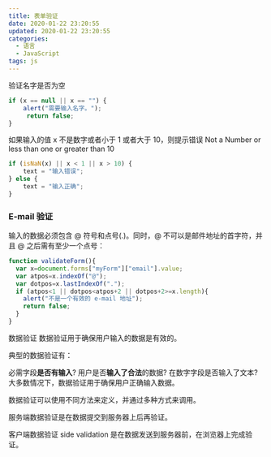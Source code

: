 ```yaml
---
title: 表单验证
date: 2020-01-22 23:20:55
updated: 2020-01-22 23:20:55
categories:
  - 语言
  - JavaScript
tags: js
---
```


验证名字是否为空

```js
if (x == null || x == "") {
    alert("需要输入名字。");
     return false;
}
```

如果输入的值 x 不是数字或者小于 1 或者大于 10，则提示错误 Not a Number or less than one or greater than 10

```js
if (isNaN(x) || x < 1 || x > 10) {
    text = "输入错误";
} else {
    text = "输入正确";
}
```

### E-mail 验证

输入的数据必须包含 @ 符号和点号(.)。同时，@ 不可以是邮件地址的首字符，并且 @ 之后需有至少一个点号：

```js
function validateForm(){
  var x=document.forms["myForm"]["email"].value;
  var atpos=x.indexOf("@");
  var dotpos=x.lastIndexOf(".");
  if (atpos<1 || dotpos<atpos+2 || dotpos+2>=x.length){
    alert("不是一个有效的 e-mail 地址");
    return false;
  }
}
```

数据验证
数据验证用于确保用户输入的数据是有效的。

典型的数据验证有：

必需字段**是否有输入**?
用户是否**输入了合法**的数据?
在数字字段是否输入了文本?
大多数情况下，数据验证用于确保用户正确输入数据。

数据验证可以使用不同方法来定义，并通过多种方式来调用。

服务端数据验证是在数据提交到服务器上后再验证。

客户端数据验证 side validation 是在数据发送到服务器前，在浏览器上完成验证。

<!-- more -->

